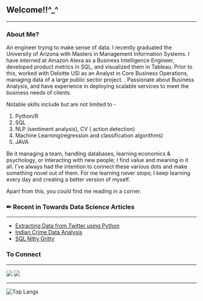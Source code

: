 ## Welcome!!^_^
---

### About Me?

An engineer trying to make sense of data. I recently graduated the University of Arizona with Masters in Management Information Systems. I have interned at Amazon Alexa as a Business Intelligence Engineer, developed product metrics in SQL, and visualized them in Tableau. Prior to this, worked with Deloitte USI as an Analyst in Core Business Operations, managing data of a large public sector project. . Passionate about Business Analysis, and have experience in deploying scalable services to meet the business needs of clients.

Notable skills include but are not limited to -
1. Python/R
2. SQL
3. NLP (sentiment analysis), CV ( action detection)
4. Machine Learning(regression and classification algorithms)
5. JAVA

Be it managing a team, handling databases, learning economics & psychology, or interacting with new people; I find value and meaning in it all. I've always had the intention to connect these various dots and make something novel out of them. For me learning never stops; I keep learning every day and creating a better version of myself.

Apart from this, you could find me reading in a corner.


### ✏ Recent in Towards Data Science Articles
____

* [Extracting Data from Twitter using Python](https://towardsdatascience.com/extracting-data-from-twitter-using-python-5ab67bff553a)
* [Indian Crime Data Analysis](https://towardsdatascience.com/indian-crime-data-analysis-85d3afdc0ceb)
* [SQL Nitty Gritty](https://medium.com/@shivanidandir/sql-nitty-gritty-8ef88ee9909a)



### To Connect
---

[<img src="https://img.shields.io/badge/medium-%2312100E.svg?&style=for-the-badge&logo=medium&logoColor=white" />](https://medium.com/shivanidandir)  [<img src="https://img.shields.io/badge/linkedin-%230077B5.svg?&style=for-the-badge&logo=linkedin&logoColor=white" />](https://www.linkedin.com/in/shivanidandir/)


----

![Top Langs](https://github-readme-stats.vercel.app/api/top-langs/?username=shivanidandir)
